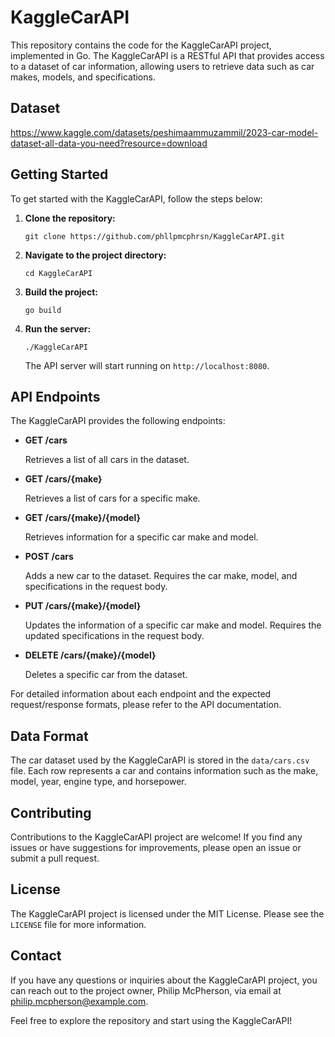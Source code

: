 # KaggleCarAPI

This repository contains the code for the KaggleCarAPI project, implemented in Go. The KaggleCarAPI is a RESTful API that provides access to a dataset of car information, allowing users to retrieve data such as car makes, models, and specifications.

## Dataset
https://www.kaggle.com/datasets/peshimaammuzammil/2023-car-model-dataset-all-data-you-need?resource=download

## Getting Started

To get started with the KaggleCarAPI, follow the steps below:

1. **Clone the repository:**

   ```shell
   git clone https://github.com/phllpmcphrsn/KaggleCarAPI.git
   ```

2. **Navigate to the project directory:**

   ```shell
   cd KaggleCarAPI
   ```

3. **Build the project:**

   ```shell
   go build
   ```

4. **Run the server:**

   ```shell
   ./KaggleCarAPI
   ```

   The API server will start running on `http://localhost:8080`.

## API Endpoints

The KaggleCarAPI provides the following endpoints:

- **GET /cars**

  Retrieves a list of all cars in the dataset.

- **GET /cars/{make}**

  Retrieves a list of cars for a specific make.

- **GET /cars/{make}/{model}**

  Retrieves information for a specific car make and model.

- **POST /cars**

  Adds a new car to the dataset. Requires the car make, model, and specifications in the request body.

- **PUT /cars/{make}/{model}**

  Updates the information of a specific car make and model. Requires the updated specifications in the request body.

- **DELETE /cars/{make}/{model}**

  Deletes a specific car from the dataset.

For detailed information about each endpoint and the expected request/response formats, please refer to the API documentation.

## Data Format

The car dataset used by the KaggleCarAPI is stored in the `data/cars.csv` file. Each row represents a car and contains information such as the make, model, year, engine type, and horsepower.

## Contributing

Contributions to the KaggleCarAPI project are welcome! If you find any issues or have suggestions for improvements, please open an issue or submit a pull request.

## License

The KaggleCarAPI project is licensed under the MIT License. Please see the `LICENSE` file for more information.

## Contact

If you have any questions or inquiries about the KaggleCarAPI project, you can reach out to the project owner, Philip McPherson, via email at philip.mcpherson@example.com.

Feel free to explore the repository and start using the KaggleCarAPI!